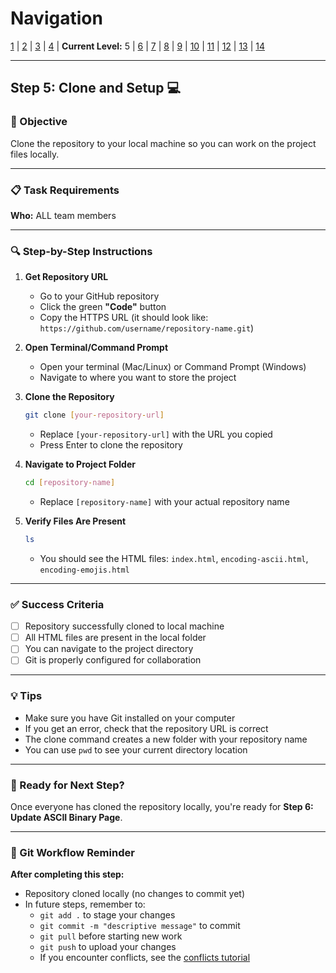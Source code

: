 # Navigation
[1](./lesson-code-org-u5-3-mini-project-lv1.md) | [2](./lesson-code-org-u5-3-mini-project-lv2.md) | [3](./lesson-code-org-u5-3-mini-project-lv3.md) | [4](./lesson-code-org-u5-3-mini-project-lv4.md) | **Current Level:** 5 | [6](./lesson-code-org-u5-3-mini-project-lv6.md) | [7](./lesson-code-org-u5-3-mini-project-lv7.md) | [8](./lesson-code-org-u5-3-mini-project-lv8.md) | [9](./lesson-code-org-u5-3-mini-project-lv9.md) | [10](./lesson-code-org-u5-3-mini-project-lv10.md) | [11](./lesson-code-org-u5-3-mini-project-lv11.md) | [12](./lesson-code-org-u5-3-mini-project-lv12.md) | [13](./lesson-code-org-u5-3-mini-project-lv13.md) | [14](./lesson-code-org-u5-3-mini-project-lv14.md)

---

## Step 5: Clone and Setup 💻

### 🎯 Objective

Clone the repository to your local machine so you can work on the project files locally.

---

### 📋 Task Requirements

**Who:** ALL team members

---

### 🔍 Step-by-Step Instructions

1. **Get Repository URL**
   - Go to your GitHub repository
   - Click the green **"Code"** button
   - Copy the HTTPS URL (it should look like: `https://github.com/username/repository-name.git`)

2. **Open Terminal/Command Prompt**
   - Open your terminal (Mac/Linux) or Command Prompt (Windows)
   - Navigate to where you want to store the project

3. **Clone the Repository**
   ```bash
   git clone [your-repository-url]
   ```
   - Replace `[your-repository-url]` with the URL you copied
   - Press Enter to clone the repository

4. **Navigate to Project Folder**
   ```bash
   cd [repository-name]
   ```
   - Replace `[repository-name]` with your actual repository name

5. **Verify Files Are Present**
   ```bash
   ls
   ```
   - You should see the HTML files: `index.html`, `encoding-ascii.html`, `encoding-emojis.html`

---

### ✅ Success Criteria

- [ ] Repository successfully cloned to local machine
- [ ] All HTML files are present in the local folder
- [ ] You can navigate to the project directory
- [ ] Git is properly configured for collaboration

---

### 💡 Tips

- Make sure you have Git installed on your computer
- If you get an error, check that the repository URL is correct
- The clone command creates a new folder with your repository name
- You can use `pwd` to see your current directory location

---

### 🚀 Ready for Next Step?

Once everyone has cloned the repository locally, you're ready for **Step 6: Update ASCII Binary Page**.

---

### 💾 Git Workflow Reminder

**After completing this step:**
- Repository cloned locally (no changes to commit yet)
- In future steps, remember to:
  - `git add .` to stage your changes
  - `git commit -m "descriptive message"` to commit
  - `git pull` before starting new work
  - `git push` to upload your changes
  - If you encounter conflicts, see the [conflicts tutorial](./conflicts.md) 